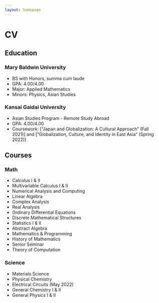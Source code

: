 ```yaml
---
layout: homepage
---
```

# CV
## Education
### Mary Baldwin University
- BS with Honors, summa cum laude
- GPA: 4.00/4.00
- Major: Applied Mathematics
- Minors: Physics, Asian Studies

### Kansai Gaidai University
- Asian Studies Program - Remote Study Abroad
- GPA: 4.00/4.00
- Coursework: [“Japan and Globalization: A Cultural Approach” (Fall 2021)] and [“Globalization, Culture, and Identity in East Asia” (Spring 2022)]

## Courses
### Math
- Calculus I & II
- Multivariable Calculus I & II
- Numerical Analysis and Computing
- Linear Algebra
- Complex Analysis
- Real Analysis
- Ordinary Differential Equations
- Discrete Mathematical Structures
- Statistics I & II
- Abstract Algebra 
- Mathematics & Programming
- History of Mathematics
- Senior Seminar
- Theory of Computation 

### Science
- Materials Science
- Physical Chemistry
- Electrical Circuits (May 2022)
- General Chemistry I & II
- General Physics I & II


